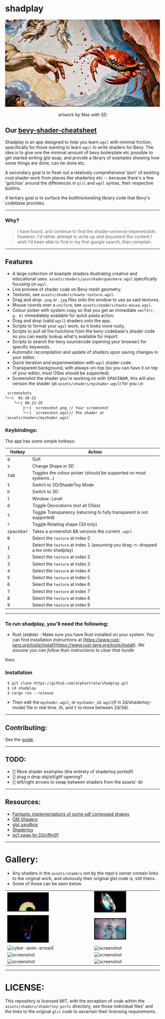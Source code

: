 # shadplay

![ferris-adam.png](readme_assets/ferris-adam.png)

<center>artwork by Maz with SD</center>

## Our [bevy-shader-cheatsheet](bevy-shaders-cheatsheet.md#Contents)

Shadplay is an app designed to help you learn `wgsl` with minimal friction, specifically for those wanting to learn `wgsl` to write shaders for Bevy.
The idea is to give one the minimal amount of bevy boilerplate etc possible to get started writing glsl asap, and provide a library of examples showing how some things are done, can be done etc.

A secondary goal is to flesh out a relatively comprehensive 'port' of existing cool shader work from places like shadertoy etc -- because there's a few 'gotchas' around the differences in `glsl` and `wgsl` syntax, their respective builtins.

A tertiary goal is to surface the builtins/existing library code that Bevy's codebase provides.

______________________________________________________________________

### Why?

> I have found, and continue to find the shader-universe impenetrable, however: I'd rather attempt to write up and document the content I _wish_ I'd been able to find in my first google search, than complain.

______________________________________________________________________

## Features

- A large collection of example shaders illustrating creative and educational uses. `assets/shaders/yourshadergoeshere.wgsl` specifically focusing on `wgsl`.
- Live preview of shader code on Bevy mesh geometry.
- Textures, see `assets/shaders/howto-texture.wgsl`.
- Drag and drop `.png` or `.jpg` files onto the window to use as said textures.
- Mouse coords over a `uniform`, see `assets/shaders/howto-mouse.wgsl`.
- Colour picker with system copy so that you get an immediate `vecf3(r, g, b)` immediately available for quick pasta action.
- Drag and drop (valid `wgsl`) shaders onto the app.
- Scripts to format your `wgsl` work, so it looks more rusty.
- Scripts to pull _all_ the functions from the bevy codebase's shader code so you can easily lookup what's available for import.
- Scripts to search the bevy sourcecode (opening your browser) for specific keywords.
- Automatic recompilation and update of shaders upon saving changes in your editor.
- Quick iteration and experimentation with `wgsl` shader code.
- Transparent background, with always-on-top (so you can have it on top of your editor, most OSes should be supported).
- Screenshot the shader you're working on with <kbd>SPACEBAR</kbd>, this will also version the shader (at `assets/shaders/myshader.wgsl`) for you i.e:

```shell
 screenshots
└──|  01-10-23
    └──| 09-23-29
        ├──|  screenshot.png // Your screenshot
        └──|  screenshot.wgsl// The shader at `assets/shaders/myshader.wgsl`
```

### Keybindings:

The app has some simple hotkeys:

| Hotkey               | Action                                                                            |
| -------------------- | --------------------------------------------------------------------------------- |
| <kbd>q</kbd>         | Quit                                                                              |
| <kbd>s</kbd>         | Change Shape in 3D                                                                |
| <kbd>tab</kbd>       | Toggles the colour picker (should be supported on most systems...)                |
| <kbd>t</kbd>         | Switch to 2D/ShaderToy Mode                                                       |
| <kbd>h</kbd>         | Switch to 3D                                                                      |
| <kbd>l</kbd>         | Window-Level                                                                      |
| <kbd>d</kbd>         | Toggle Decorations (not all OSes)                                                 |
| <kbd>t</kbd>         | Toggle Transparency (returning to fully transparent is not supported)             |
| <kbd>r</kbd>         | Toggle Rotating shape (3d only)                                                   |
| <kbd>spacebar</kbd>  | Takes a screenshot && versions the current `.wgsl`                                |
| <kbd>0</kbd>         | Select the `texture` at index 0                                                   |
| <kbd>1</kbd>         | Select the `texture` at index 1 (assuming you drag-n-dropped a tex onto shadplay) |
| <kbd>2</kbd>         | Select the `texture` at index 2                                                   |
| <kbd>3</kbd>         | Select the `texture` at index 3                                                   |
| <kbd>4</kbd>         | Select the `texture` at index 4                                                   |
| <kbd>5</kbd>         | Select the `texture` at index 5                                                   |
| <kbd>6</kbd>         | Select the `texture` at index 6                                                   |
| <kbd>7</kbd>         | Select the `texture` at index 7                                                   |
| <kbd>8</kbd>         | Select the `texture` at index 8                                                   |
| <kbd>9</kbd>         | Select the `texture` at index 9                                                   |

______________________________________________________________________

### To run shadplay, you'll need the following:

- Rust (stable) - Make sure you have Rust installed on your system. You can find installation instructions at [https://www.rust-lang.org/tools/install](https://www.rust-lang.org/tools/install).
  _We assume you can follow their instructions to clear that hurdle_

then:

### Installation

```shell
 $ git clone https://github.com/alphastrata/shadplay.git
 $ cd shadplay
 $ cargo run --release
```

- Then edit the `myshader.wgsl`, or `myshader_2d.wgsl`(if in 2d/shadertoy-mode) file in real time. (<kbd>h</kbd>, and <kbd>t</kbd> to move between 2d/3d).

______________________________________________________________________

## Contributing:

See the [guide](./CONTRIBUTING.md)

______________________________________________________________________

## TODO:

- \[\] More shader examples (the entirety of shadertoy ported!)
- \[\] drag n drop obj/stl/gltf opening?
- \[\] left/right arrows to swap between shaders from the assets' dir

______________________________________________________________________

## Resources:

- [Fantastic implementations of some sdf composed shapes](https://gist.github.com/munrocket/f247155fc22ecb8edf974d905c677de1)
- [GM Shaders](https://mini.gmshaders.com)
- [glsl sandbox](https://glslsandbox.com/)
- [Shadertoy](https://www.shadertoy.com/)
- [pcf swap by DGriffin91](https://github.com/DGriffin91/bevy_mod_standard_material/tree/pcf)

______________________________________________________________________

# Gallery:

- Any shaders in the `assets/shaders` _not_ by the repo's owner contain links to the original work, and obviously their original glsl code is, still theirs.
- Some of those can be seen below

<table>
  <tr>
    <td><img src="assets/screenshots/semi-circle-waves/screenshot.png" alt="screenshot" width="50%"></td>
    <td><img src="assets/screenshots/cosmic/screenshot.png" alt="screenshot" width="50%"></td>
  </tr>
  <tr>
    <td><img src="assets/screenshots/flame/screenshot.png" alt="screenshot" width="50%"></td>
    <td><img src="assets/screenshots/sailing-beyond/screenshot.png" alt="screenshot" width="50%"></td>
  </tr>
  <tr>
    <td><img src="assets/screenshots/cyber-anim-arrowX/cyber-anim-arrowX.png" alt="cyber-anim-arrowX" width="50%"></td>
    <td><img src="assets/screenshots/kishimisu-palette/screenshot.png" alt="screenshot" width="50%"></td>
  </tr>
  <tr>
    <td><img src="assets/screenshots/lines/screenshot.png" alt="screenshot" width="50%"></td>
    <td><img src="assets/screenshots/smoothstep-colouring-a-2dCircle/screenshot.png" alt="screenshot" width="50%"></td>
  </tr>
  <tr>
    <td><img src="assets/screenshots/using-textures/screenshot.png" alt="screenshot" width="50%"></td>
    <td><img src="assets/screenshots/w10/screenshot.png" alt="screenshot" width="50%"></td>
  </tr>
</table>

______________________________________________________________________

# LICENSE:

This repository is licensed MIT, with the exception of code within the `assets/shaders/shadertoy-ports` directory, see those individual files' and the links to the original `glsl` code to ascertain their licensing requirements.
